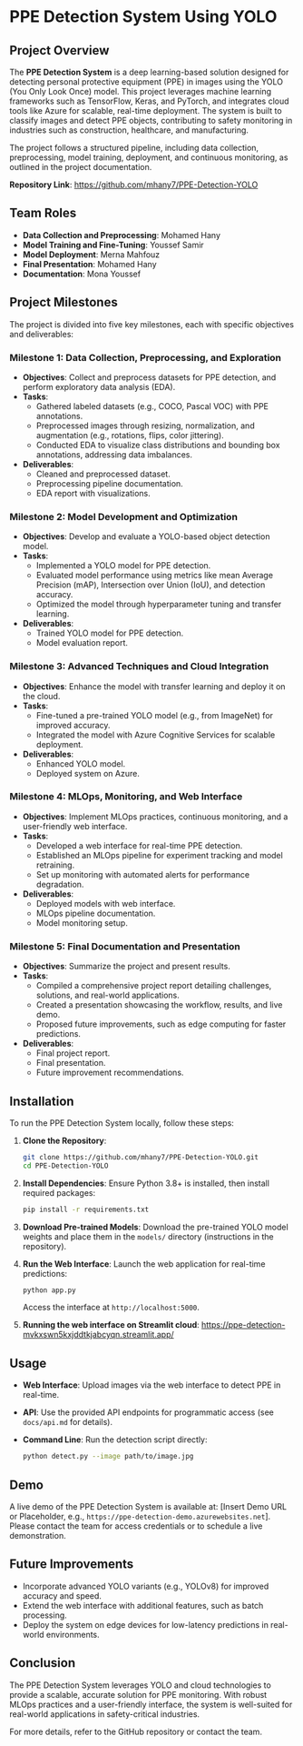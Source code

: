 # PPE Detection System Using YOLO

## Project Overview

The **PPE Detection System** is a deep learning-based solution designed for detecting personal protective equipment (PPE) in images using the YOLO (You Only Look Once) model. This project leverages machine learning frameworks such as TensorFlow, Keras, and PyTorch, and integrates cloud tools like Azure for scalable, real-time deployment. The system is built to classify images and detect PPE objects, contributing to safety monitoring in industries such as construction, healthcare, and manufacturing.

The project follows a structured pipeline, including data collection, preprocessing, model training, deployment, and continuous monitoring, as outlined in the project documentation.

**Repository Link**: https://github.com/mhany7/PPE-Detection-YOLO

## Team Roles

- **Data Collection and Preprocessing**: Mohamed Hany
- **Model Training and Fine-Tuning**: Youssef Samir
- **Model Deployment**: Merna Mahfouz
- **Final Presentation**: Mohamed Hany
- **Documentation**: Mona Youssef

## Project Milestones

The project is divided into five key milestones, each with specific objectives and deliverables:

### Milestone 1: Data Collection, Preprocessing, and Exploration

- **Objectives**: Collect and preprocess datasets for PPE detection, and perform exploratory data analysis (EDA).
- **Tasks**:
  - Gathered labeled datasets (e.g., COCO, Pascal VOC) with PPE annotations.
  - Preprocessed images through resizing, normalization, and augmentation (e.g., rotations, flips, color jittering).
  - Conducted EDA to visualize class distributions and bounding box annotations, addressing data imbalances.
- **Deliverables**:
  - Cleaned and preprocessed dataset.
  - Preprocessing pipeline documentation.
  - EDA report with visualizations.

### Milestone 2: Model Development and Optimization

- **Objectives**: Develop and evaluate a YOLO-based object detection model.
- **Tasks**:
  - Implemented a YOLO model for PPE detection.
  - Evaluated model performance using metrics like mean Average Precision (mAP), Intersection over Union (IoU), and detection accuracy.
  - Optimized the model through hyperparameter tuning and transfer learning.
- **Deliverables**:
  - Trained YOLO model for PPE detection.
  - Model evaluation report.

### Milestone 3: Advanced Techniques and Cloud Integration

- **Objectives**: Enhance the model with transfer learning and deploy it on the cloud.
- **Tasks**:
  - Fine-tuned a pre-trained YOLO model (e.g., from ImageNet) for improved accuracy.
  - Integrated the model with Azure Cognitive Services for scalable deployment.
- **Deliverables**:
  - Enhanced YOLO model.
  - Deployed system on Azure.

### Milestone 4: MLOps, Monitoring, and Web Interface

- **Objectives**: Implement MLOps practices, continuous monitoring, and a user-friendly web interface.
- **Tasks**:
  - Developed a web interface for real-time PPE detection.
  - Established an MLOps pipeline for experiment tracking and model retraining.
  - Set up monitoring with automated alerts for performance degradation.
- **Deliverables**:
  - Deployed models with web interface.
  - MLOps pipeline documentation.
  - Model monitoring setup.

### Milestone 5: Final Documentation and Presentation

- **Objectives**: Summarize the project and present results.
- **Tasks**:
  - Compiled a comprehensive project report detailing challenges, solutions, and real-world applications.
  - Created a presentation showcasing the workflow, results, and live demo.
  - Proposed future improvements, such as edge computing for faster predictions.
- **Deliverables**:
  - Final project report.
  - Final presentation.
  - Future improvement recommendations.

## Installation

To run the PPE Detection System locally, follow these steps:

1. **Clone the Repository**:

   ```bash
   git clone https://github.com/mhany7/PPE-Detection-YOLO.git
   cd PPE-Detection-YOLO
   ```

2. **Install Dependencies**: Ensure Python 3.8+ is installed, then install required packages:

   ```bash
   pip install -r requirements.txt
   ```

3. **Download Pre-trained Models**: Download the pre-trained YOLO model weights and place them in the `models/` directory (instructions in the repository).

4. **Run the Web Interface**: Launch the web application for real-time predictions:

   ```bash
   python app.py
   ```

   Access the interface at `http://localhost:5000`.

5. **Running the web interface on Streamlit cloud**:
    https://ppe-detection-mvkxswn5kxjddtkjabcyqn.streamlit.app/   

## Usage

- **Web Interface**: Upload images via the web interface to detect PPE in real-time.

- **API**: Use the provided API endpoints for programmatic access (see `docs/api.md` for details).

- **Command Line**: Run the detection script directly:

  ```bash
  python detect.py --image path/to/image.jpg
  ```

## Demo

A live demo of the PPE Detection System is available at: \[Insert Demo URL or Placeholder, e.g., `https://ppe-detection-demo.azurewebsites.net`\].\
Please contact the team for access credentials or to schedule a live demonstration.

## Future Improvements

- Incorporate advanced YOLO variants (e.g., YOLOv8) for improved accuracy and speed.
- Extend the web interface with additional features, such as batch processing.
- Deploy the system on edge devices for low-latency predictions in real-world environments.

## Conclusion

The PPE Detection System leverages YOLO and cloud technologies to provide a scalable, accurate solution for PPE monitoring. With robust MLOps practices and a user-friendly interface, the system is well-suited for real-world applications in safety-critical industries.

For more details, refer to the GitHub repository or contact the team.

